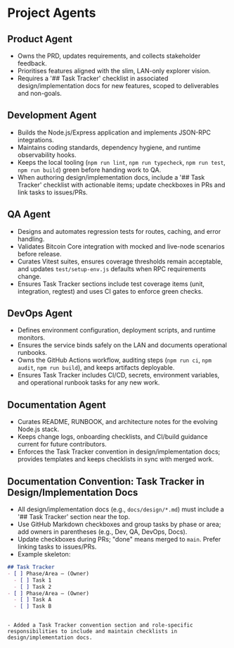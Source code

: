 # Project Agents

## Product Agent
- Owns the PRD, updates requirements, and collects stakeholder feedback.
- Prioritises features aligned with the slim, LAN-only explorer vision.
- Requires a '## Task Tracker' checklist in associated design/implementation docs for new features, scoped to deliverables and non-goals.

## Development Agent
- Builds the Node.js/Express application and implements JSON-RPC integrations.
- Maintains coding standards, dependency hygiene, and runtime observability hooks.
- Keeps the local tooling (`npm run lint`, `npm run typecheck`, `npm run test`, `npm run build`) green before handing work to QA.
- When authoring design/implementation docs, include a '## Task Tracker' checklist with actionable items; update checkboxes in PRs and link tasks to issues/PRs.

## QA Agent
- Designs and automates regression tests for routes, caching, and error handling.
- Validates Bitcoin Core integration with mocked and live-node scenarios before release.
- Curates Vitest suites, ensures coverage thresholds remain acceptable, and updates `test/setup-env.js` defaults when RPC requirements change.
- Ensures Task Tracker sections include test coverage items (unit, integration, regtest) and uses CI gates to enforce green checks.

## DevOps Agent
- Defines environment configuration, deployment scripts, and runtime monitors.
- Ensures the service binds safely on the LAN and documents operational runbooks.
- Owns the GitHub Actions workflow, auditing steps (`npm run ci`, `npm audit`, `npm run build`), and keeps artifacts deployable.
- Ensures Task Tracker includes CI/CD, secrets, environment variables, and operational runbook tasks for any new work.

## Documentation Agent
- Curates README, RUNBOOK, and architecture notes for the evolving Node.js stack.
- Keeps change logs, onboarding checklists, and CI/build guidance current for future contributors.
- Enforces the Task Tracker convention in design/implementation docs; provides templates and keeps checklists in sync with merged work.

## Documentation Convention: Task Tracker in Design/Implementation Docs
- All design/implementation docs (e.g., `docs/design/*.md`) must include a '## Task Tracker' section near the top.
- Use GitHub Markdown checkboxes and group tasks by phase or area; add owners in parentheses (e.g., Dev, QA, DevOps, Docs).
- Update checkboxes during PRs; "done" means merged to `main`. Prefer linking tasks to issues/PRs.
- Example skeleton:
```md
## Task Tracker
- [ ] Phase/Area — (Owner)
  - [ ] Task 1
  - [ ] Task 2
- [ ] Phase/Area — (Owner)
  - [ ] Task A
  - [ ] Task B
```
```

- Added a Task Tracker convention section and role-specific responsibilities to include and maintain checklists in design/implementation docs.